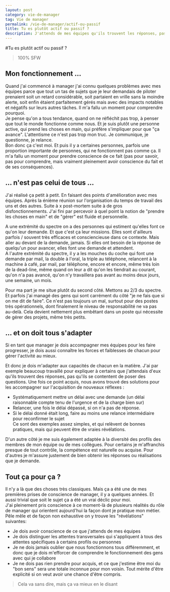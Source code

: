 ```yaml
---
layout: post
category: vie-de-manager
tag: Vie de manager
permalink: /vie-de-manager/actif-ou-passif
title: Tu es plutôt actif ou passif ?
description: J'attends de mes équipes qu'ils trouvent les réponses, pas qu'ils se contentent de poser des questions.
---
```

#Tu es plutôt actif ou passif ? 
> 100% SFW

## Mon fonctionnement ... 
Quand j'ai commencé à manager j'ai connu quelques problèmes avec mes équipes parce que tout un tas de sujets que je leur demandais de piloter prenaient soit un retard considérable, soit partaient en vrille sans la moindre alerte, soit enfin étaient parfaitement gérés mais avec des impacts notables et négatifs sur leurs autres tâches. Il m'a fallu un moment pour comprendre pourquoi.  
Je pense qu'on a tous tendance, quand on ne réfléchit pas trop, à penser que tout le monde fonctionne comme nous. Et je suis plutôt une personne active, qui prend les choses en main, qui préfère s'impliquer pour que "ça avance". L'attentisme ce n'est pas trop mon truc. Je communique, je questionne, je relance.  
Bon donc ça c'est moi. Et puis il y a certaines personnes, parfois une proportion importante de personnes, qui ne fonctionnent pas comme ça. Il m'a fallu un moment pour prendre conscience de ce fait (pas pour savoir, pas pour comprendre, mais vraiment pleinement avoir conscience du fait et de ses conséquences).  

## ... n'est pas celui de tous ...
J'ai réalisé ça petit à petit. En faisant des points d'amélioration avec mes équipes. Après la énième réunion sur l'organisation du temps de travail des uns et des autres. Suite à x post-mortem suite à de gros disfonctionnements. J'ai fini par percevoir à quel point la notion de "prendre les choses en main" et de "gérer" est fluide et personnelle. 

A une extrémité du spectre on a des personnes qui estiment qu'elles font ce qu'on leur demande. Et que c'est ça leur missions. Elles sont d'ailleurs parfois / souvent très efficaces et consciencieuse dans ce contexte. Mais aller au devant de la demande, jamais. Si elles ont besoin de la réponse de quelqu'un pour avancer, elles font une demande et attendent.  
A l'autre extrémité du spectre, il y a les mouches du coche qui font une demande par mail, la double à l'oral, la triple au téléphone, relancent à la machine à café, par mail, par téléphone, encore et encore, même très loin de la dead-line, même quand on leur a dit qu'on les tiendrait au courant, qu'on n'a pas avancé, qu'on n'y travaillera pas avant au moins deux jours, une semaine, un mois.  

Pour ma part je me situe plutôt du second côté. Mettons au 2/3 du spectre.  
Et parfois j'ai managé des gens qui sont carrément du côté "je ne fais que si on me dit de faire". Ce n'est pas toujours un mal, surtout pour des postes très opérationnels, dont finalement le niveau de responsabilité ne va pas au-delà. Cela devient nettement plus embêtant dans un poste qui nécessite de gérer des projets, même très petits.  

## ... et on doit tous s'adapter
Si en tant que manager je dois accompagner mes équipes pour les faire progresser, je dois aussi connaître les forces et faiblesses de chacun pour gérer l'activité au mieux.  

Et donc je dois m'adapter aux capacités de chacun en la matière. J'ai par exemple beaucoup travaillé pour expliquer à certains que j'attendais d'eux qu'ils trouvent des réponses, pas qu'ils se contentent de poser des questions. Une fois ce point acquis, nous avons trouvé des solutions pour les accompagner sur l'acquisition de nouveaux réflexes :
* Systématiquement mettre un délai avec une demande (un délai raisonnable compte tenu de l'urgence et de la charge bien sur)
* Relancer, une fois le délai dépassé, si on n'a pas de réponse. 
* Si le délai donné était long, faire au moins une relance intermédiaire pour reconfirmer le sujet  
Ce sont des exemples assez simples, et qui relèvent de bonnes pratiques, mais qui peuvent être de vraies révélations.  

D'un autre côté je me suis également adaptée à la diversité des profils des membres de mon équipe ou de mes collègues. Pour certains je m'affranchis presque de tout contrôle, la compétence est naturelle ou acquise. Pour d'autres je m'assure justement de bien obtenir les réponses ou réalisations que je demande. 

## Tout ça pour ça ? 
Il n'y a là que des choses très classiques. Mais ça a été une de mes premières prises de conscience de manager, il y a quelques années. Et aussi trivial que soit le sujet ça a été un vrai déclic pour moi.  
J'ai pleinement pris conscience à ce moment-là de plusieurs réalités du rôle de manager qui orientent aujourd'hui la façon dont je pratique mon métier. Pêle mêle et de façon non exhaustive on y trouve les "révélations" suivantes:
* Je dois avoir conscience de ce que j'attends de mes équipes
* Je dois distinguer les attentes transversales qui s'appliquent à tous des attentes spécifiques à certains profils ou personnes
* Je ne dois jamais oublier que nous fonctionnons tous différemment, et donc que je dois m'efforcer de comprendre le fonctionnement des gens avec qui je collabore
* Je ne dois pas rien prendre pour acquis, et ce que j'estime être moi du "bon sens" sera une totale inconnue pour mon voisin. Tout mérite d'être explicité si on veut avoir une chance d'être compris. 
> Cela va sans dire, mais ça va mieux en le disant
